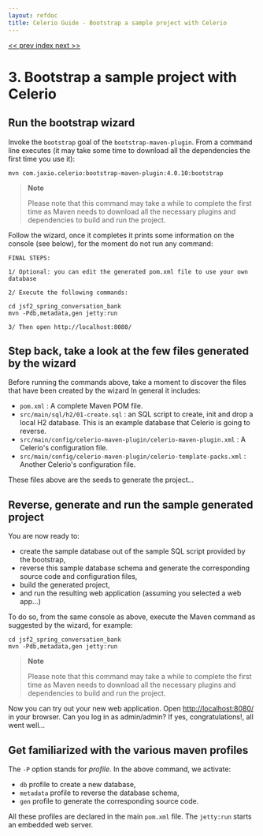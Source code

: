 ```yaml
---
layout: refdoc
title: Celerio Guide - Bootstrap a sample project with Celerio
---
```

[ << prev ](installation.html) [ index ](index.html) [ next >> ](bootstrap-real.html)

# 3. Bootstrap a sample project with Celerio

## Run the bootstrap wizard

Invoke the `bootstrap` goal of the `bootstrap-maven-plugin`.
From a command line executes (it may take some time to download all the dependencies the first time you use it):

	mvn com.jaxio.celerio:bootstrap-maven-plugin:4.0.10:bootstrap

> **Note**
>
> Please note that this command may take a while to complete the first time as Maven needs to download all
> the necessary plugins and dependencies to build and run the project.

Follow the wizard, once it completes it prints some information on the console (see below), for the moment
do not run any command:

    FINAL STEPS:

    1/ Optional: you can edit the generated pom.xml file to use your own database

    2/ Execute the following commands:

    cd jsf2_spring_conversation_bank
    mvn -Pdb,metadata,gen jetty:run

    3/ Then open http://localhost:8080/

## Step back, take a look at the few files generated by the wizard

Before running the commands above, take a moment to discover the files that have been created by the wizard
In general it includes:

* `pom.xml` : A complete Maven POM file.
* `src/main/sql/h2/01-create.sql` : an SQL script to create, init and drop a local H2 database. This is an example database that Celerio is going to reverse.
* `src/main/config/celerio-maven-plugin/celerio-maven-plugin.xml` : A Celerio's configuration file.
* `src/main/config/celerio-maven-plugin/celerio-template-packs.xml` : Another Celerio's configuration file.

These files above are the seeds to generate the project...

## Reverse, generate and run the sample generated project

You are now ready to:

* create the sample database out of the sample SQL script provided by the bootstrap,
* reverse this sample database schema and generate the corresponding source code and configuration files,
* build the generated project,
* and run the resulting web application (assuming you selected a web app...)

To do so, from the same console as above, execute the Maven command as suggested by the wizard, for example:

    cd jsf2_spring_conversation_bank
    mvn -Pdb,metadata,gen jetty:run

> **Note**
>
> Please note that this command may take a while to complete the first time as Maven needs to download all
> the necessary plugins and dependencies to build and run the project.

Now you can try out your new web application. Open [http://localhost:8080/](http://localhost:8080/) in your browser.
Can you log in as admin/admin? If yes, congratulations!, all went well...

## Get familiarized with the various maven profiles

The `-P` option stands for *profile*. In the above command, we activate:

* `db` profile to create a new database,
* `metadata` profile to reverse the database schema,
* `gen` profile to generate the corresponding source code.

All these profiles are declared in the main `pom.xml` file. The `jetty:run` starts an embedded web server.

